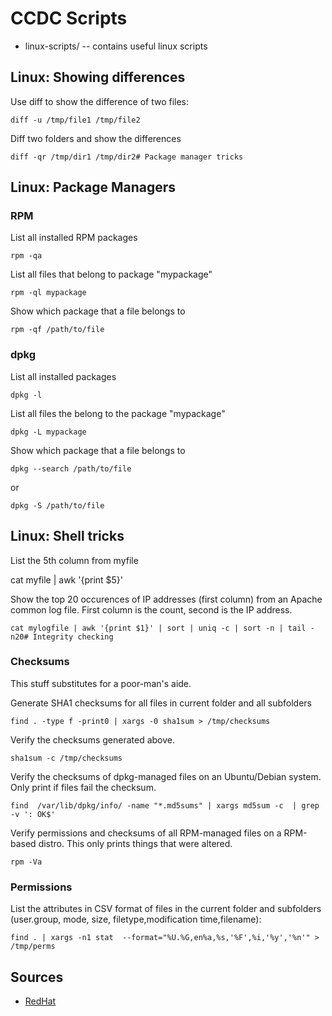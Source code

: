 # CCDC Scripts

- linux-scripts/ -- contains useful linux scripts

## Linux: Showing differences

Use diff to show the difference of two files:

    diff -u /tmp/file1 /tmp/file2

Diff two folders and show the differences

    diff -qr /tmp/dir1 /tmp/dir2# Package manager tricks

## Linux: Package Managers
### RPM

List all installed RPM packages

    rpm -qa


List all files that belong to package "mypackage"

    rpm -ql mypackage

Show which package that a file belongs to

    rpm -qf /path/to/file


### dpkg

List all installed packages

    dpkg -l

List all files the belong to the package "mypackage"

    dpkg -L mypackage

Show which package that a file belongs to

    dpkg --search /path/to/file

or

    dpkg -S /path/to/file


## Linux:  Shell tricks

List the 5th column from myfile

   cat myfile | awk '{print $5}'

Show the top 20 occurences of IP addresses (first column) from an Apache common log file. First column is the count, second is the IP address.

    cat mylogfile | awk '{print $1}' | sort | uniq -c | sort -n | tail -n20# Integrity checking

### Checksums

This stuff substitutes for a poor-man's aide.

Generate SHA1 checksums for all files in current folder and all subfolders

    find . -type f -print0 | xargs -0 sha1sum > /tmp/checksums

Verify the checksums generated above.

    sha1sum -c /tmp/checksums

Verify the checksums of dpkg-managed files on an Ubuntu/Debian system. Only print if files fail the checksum.

    find  /var/lib/dpkg/info/ -name "*.md5sums" | xargs md5sum -c  | grep -v ': OK$'

Verify permissions and checksums of all RPM-managed files on a RPM-based distro. This only prints things that were altered.

    rpm -Va

### Permissions

List the attributes in CSV format of files in the current folder and subfolders
(user.group, mode, size, filetype,modification time,filename):

    find . | xargs -n1 stat  --format="%U.%G,en%a,%s,'%F',%i,'%y','%n'" > /tmp/perms

## Sources
- [RedHat](https://access.redhat.com/documentation/en-us/red_hat_enterprise_linux/7/html/security_guide/chap-hardening_your_system_with_tools_and_services)
